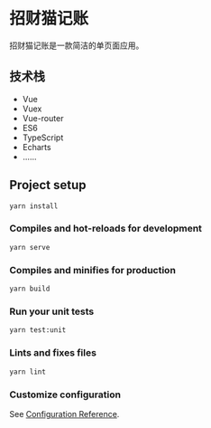 # 招财猫记账
招财猫记账是一款简洁的单页面应用。

## 技术栈
- Vue
- Vuex
- Vue-router 
- ES6
- TypeScript
- Echarts
- ......

## Project setup

```
yarn install
```

### Compiles and hot-reloads for development

```
yarn serve
```


### Compiles and minifies for production
```
yarn build
```

### Run your unit tests
```
yarn test:unit
```

### Lints and fixes files
```
yarn lint
```

### Customize configuration
See [Configuration Reference](https://cli.vuejs.org/config/).

